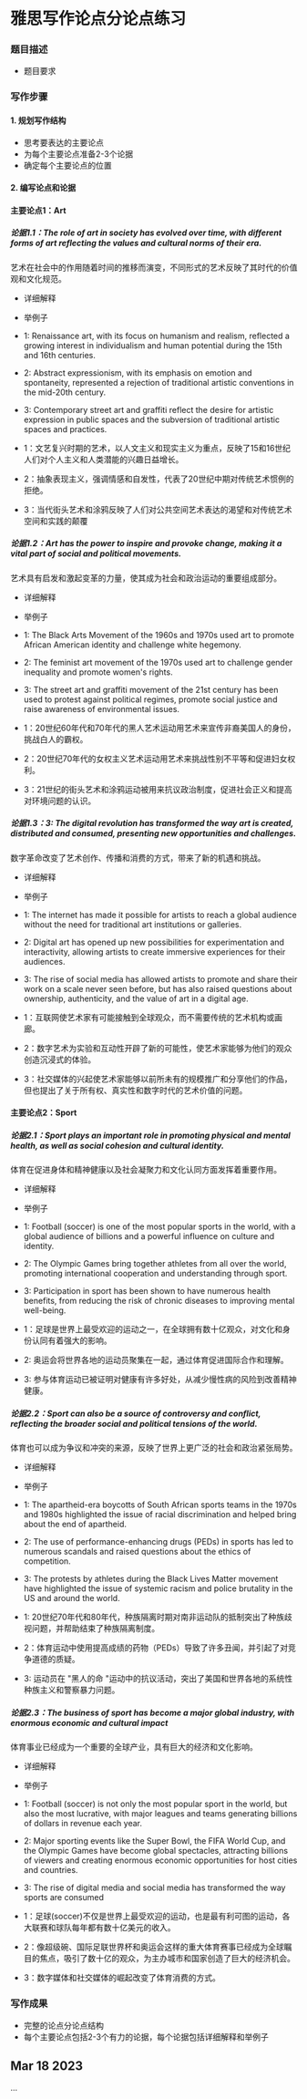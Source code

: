 # 雅思写作论点分论点练习

### 题目描述

- 题目要求

### 写作步骤

#### 1. 规划写作结构

- 思考要表达的主要论点
- 为每个主要论点准备2-3个论据
- 确定每个主要论点的位置

#### 2. 编写论点和论据

#### 主要论点1：Art

##### 论据1.1：The role of art in society has evolved over time, with different forms of art reflecting the values and cultural norms of their era.

艺术在社会中的作用随着时间的推移而演变，不同形式的艺术反映了其时代的价值观和文化规范。

- 详细解释
- 举例子
- 1: Renaissance art, with its focus on humanism and realism, reflected a growing interest in individualism and human potential during the 15th and 16th centuries.
- 2: Abstract expressionism, with its emphasis on emotion and spontaneity, represented a rejection of traditional artistic conventions in the mid-20th century.
- 3: Contemporary street art and graffiti reflect the desire for artistic expression in public spaces and the subversion of traditional artistic spaces and practices.

- 1：文艺复兴时期的艺术，以人文主义和现实主义为重点，反映了15和16世纪人们对个人主义和人类潜能的兴趣日益增长。
- 2：抽象表现主义，强调情感和自发性，代表了20世纪中期对传统艺术惯例的拒绝。
- 3：当代街头艺术和涂鸦反映了人们对公共空间艺术表达的渴望和对传统艺术空间和实践的颠覆

##### 论据1.2：Art has the power to inspire and provoke change, making it a vital part of social and political movements.

艺术具有启发和激起变革的力量，使其成为社会和政治运动的重要组成部分。

- 详细解释
- 举例子
- 1: The Black Arts Movement of the 1960s and 1970s used art to promote African American identity and challenge white hegemony.
- 2: The feminist art movement of the 1970s used art to challenge gender inequality and promote women's rights.
- 3: The street art and graffiti movement of the 21st century has been used to protest against political regimes, promote social justice and raise awareness of environmental issues.

- 1：20世纪60年代和70年代的黑人艺术运动用艺术来宣传非裔美国人的身份，挑战白人的霸权。
- 2：20世纪70年代的女权主义艺术运动用艺术来挑战性别不平等和促进妇女权利。
- 3：21世纪的街头艺术和涂鸦运动被用来抗议政治制度，促进社会正义和提高对环境问题的认识。


##### 论据1.3：3: The digital revolution has transformed the way art is created, distributed and consumed, presenting new opportunities and challenges.

数字革命改变了艺术创作、传播和消费的方式，带来了新的机遇和挑战。

- 详细解释
- 举例子
- 1: The internet has made it possible for artists to reach a global audience without the need for traditional art institutions or galleries.
- 2: Digital art has opened up new possibilities for experimentation and interactivity, allowing artists to create immersive experiences for their audiences.
- 3: The rise of social media has allowed artists to promote and share their work on a scale never seen before, but has also raised questions about ownership, authenticity, and the value of art in a digital age.

- 1：互联网使艺术家有可能接触到全球观众，而不需要传统的艺术机构或画廊。
- 2：数字艺术为实验和互动性开辟了新的可能性，使艺术家能够为他们的观众创造沉浸式的体验。
- 3：社交媒体的兴起使艺术家能够以前所未有的规模推广和分享他们的作品，但也提出了关于所有权、真实性和数字时代的艺术价值的问题。


#### 主要论点2：Sport

##### 论据2.1：Sport plays an important role in promoting physical and mental health, as well as social cohesion and cultural identity.

体育在促进身体和精神健康以及社会凝聚力和文化认同方面发挥着重要作用。

- 详细解释
- 举例子
- 1: Football (soccer) is one of the most popular sports in the world, with a global audience of billions and a powerful influence on culture and identity.
- 2: The Olympic Games bring together athletes from all over the world, promoting international cooperation and understanding through sport.
- 3: Participation in sport has been shown to have numerous health benefits, from reducing the risk of chronic diseases to improving mental well-being.

- 1：足球是世界上最受欢迎的运动之一，在全球拥有数十亿观众，对文化和身份认同有着强大的影响。
- 2: 奥运会将世界各地的运动员聚集在一起，通过体育促进国际合作和理解。
- 3: 参与体育运动已被证明对健康有许多好处，从减少慢性病的风险到改善精神健康。


##### 论据2.2：Sport can also be a source of controversy and conflict, reflecting the broader social and political tensions of the world.

体育也可以成为争议和冲突的来源，反映了世界上更广泛的社会和政治紧张局势。

- 详细解释
- 举例子
- 1: The apartheid-era boycotts of South African sports teams in the 1970s and 1980s highlighted the issue of racial discrimination and helped bring about the end of apartheid.
- 2: The use of performance-enhancing drugs (PEDs) in sports has led to numerous scandals and raised questions about the ethics of competition.
- 3: The protests by athletes during the Black Lives Matter movement have highlighted the issue of systemic racism and police brutality in the US and around the world.

- 1: 20世纪70年代和80年代，种族隔离时期对南非运动队的抵制突出了种族歧视问题，并帮助结束了种族隔离制度。
- 2：体育运动中使用提高成绩的药物（PEDs）导致了许多丑闻，并引起了对竞争道德的质疑。
- 3: 运动员在 "黑人的命 "运动中的抗议活动，突出了美国和世界各地的系统性种族主义和警察暴力问题。

##### 论据2.3：The business of sport has become a major global industry, with enormous economic and cultural impact

体育事业已经成为一个重要的全球产业，具有巨大的经济和文化影响。

- 详细解释
- 举例子
- 1: Football (soccer) is not only the most popular sport in the world, but also the most lucrative, with major leagues and teams generating billions of dollars in revenue each year.
- 2: Major sporting events like the Super Bowl, the FIFA World Cup, and the Olympic Games have become global spectacles, attracting billions of viewers and creating enormous economic opportunities for host cities and countries.
- 3: The rise of digital media and social media has transformed the way sports are consumed

- 1：足球(soccer)不仅是世界上最受欢迎的运动，也是最有利可图的运动，各大联赛和球队每年都有数十亿美元的收入。
- 2：像超级碗、国际足联世界杯和奥运会这样的重大体育赛事已经成为全球瞩目的焦点，吸引了数十亿的观众，为主办城市和国家创造了巨大的经济机会。
- 3：数字媒体和社交媒体的崛起改变了体育消费的方式。

### 写作成果

- 完整的论点分论点结构
- 每个主要论点包括2-3个有力的论据，每个论据包括详细解释和举例子

## Mar 18 2023

...